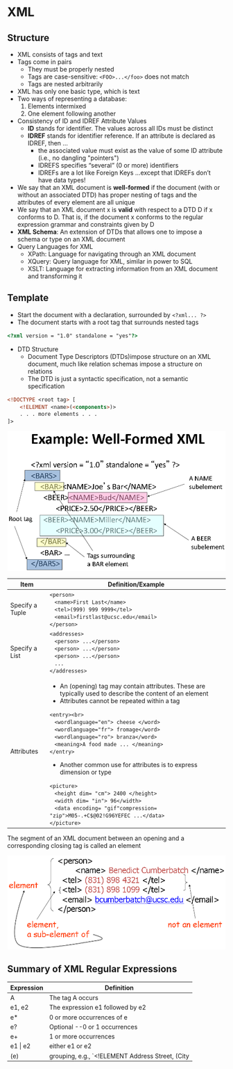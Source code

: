 # XML

## Structure

* XML consists of tags and text  
* Tags come in pairs  
  * They must be properly nested  
  * Tags are case-sensitive: `<FOO>...</foo>` does not match
  * Tags are nested arbitrarily
* XML has only one basic type, which is text
* Two ways of representing a database:
  1. Elements intermixed
  2. One element following another
* Consistency of ID and IDREF Attribute Values
  * __ID__ stands for identifier.  The values across all IDs must be distinct
  * __IDREF__ stands for identifier reference.  If an attribute is declared as IDREF, then ...
    * the associated value must exist as the value of some ID attribute (i.e., no dangling "pointers")
    * IDREFS specifies “several” (0 or more) identifiers
    * IDREFs are a lot like Foreign Keys ...except that IDREFs don’t have data types!
* We say that an XML document is __well-formed__ if the document (with or without an associated DTD) has proper nesting of tags and the attributes of every element are all unique
* We say that an XML document x is __valid__ with respect to a DTD D if x conforms to D. That is, if the document x conforms to the regular expression grammar and constraints given by D
* __XML Schema__: An extension of DTDs that allows one to impose a schema or type on an XML document
* Query Languages for XML
  * XPath: Language for navigating through an XML document
  * XQuery:  Query language for XML, similar in power to SQL
  * XSLT:  Language for extracting information from an XML document and transforming it

## Template

* Start the document with a declaration, surrounded by `<?xml... ?>`
* The document starts with a root tag that surrounds nested tags

```HTML
<?xml version = "1.0" standalone = "yes"?>
```

* DTD Structure
  * Document Type Descriptors (DTDs)impose structure on an XML document, much like relation schemas impose a structure on relations
  * The DTD is just a syntactic specification, not a semantic specification

```HTML
<!DOCTYPE <root tag> [
    <!ELEMENT <name>(<components>)>
    . . . more elements . . .
]>
```

![xml](./assets/xmlex.png)

| Item            | Definition/Example                                                                                                                                                                                |
| --------------- | ------------------------------------------------------------------------------------------------------------------------------------------------------------------------------------------------- |
| Specify a Tuple | `<person>`<br>&nbsp;&nbsp;&nbsp;`<name>First Last</name>`<br>&nbsp;&nbsp;&nbsp;`<tel>(999) 999 9999</tel>`<br>&nbsp;&nbsp;&nbsp;`<email>firstlast@ucsc.edu</email>`<br>`</person>`                |
| Specify a List  | `<addresses>`<br>&nbsp;&nbsp;&nbsp;`<person> ...</person>`<br>&nbsp;&nbsp;&nbsp;`<person> ...</person>`<br>&nbsp;&nbsp;&nbsp;`<person> ...</person>`<br>&nbsp;&nbsp;&nbsp;`...`<br>`</addresses>` |
Attributes | <ul><li>An (opening) tag may contain attributes.  These are  typically used to describe the content of  an element</li><li>Attributes cannot be repeated within a tag</li></ul>`<entry><br>`<br>&nbsp;&nbsp;&nbsp;`<wordlanguage="en"> cheese </word>`<br>&nbsp;&nbsp;&nbsp;`<wordlanguage="fr"> fromage</word>`<br>&nbsp;&nbsp;&nbsp;`<wordlanguage="ro"> branza</word>`<br>&nbsp;&nbsp;&nbsp;`<meaning>A food made ... </meaning>`<br>`</entry>`<ul><li>Another common use for attributes is to express dimension or type</li></ul>`<picture>`<br>&nbsp;&nbsp;&nbsp;`<height dim= "cm"> 2400 </height>`<br>&nbsp;&nbsp;&nbsp;`<width dim= "in"> 96</width>`<br>&nbsp;&nbsp;&nbsp;`<data encoding= "gif"compression= "zip">M05-.+C$@02!G96YEFEC ...</data>`<br>`</picture>`

The segment of an XML document between an opening and a corresponding closing tag is called an element

![xml element](./assets/xmlelement.png)

## Summary of XML Regular Expressions

Expression | Definition
---|---
A | The tag A occurs
e1, e2 | The expression e1 followed by e2
e* | 0 or more occurrences of e
e? | Optional --0 or 1 occurrences
e+ | 1 or more occurrences
e1 \| e2 | either e1 or e2
(e) | grouping, e.g., `<!ELEMENT Address Street, (City | Zip)>`
